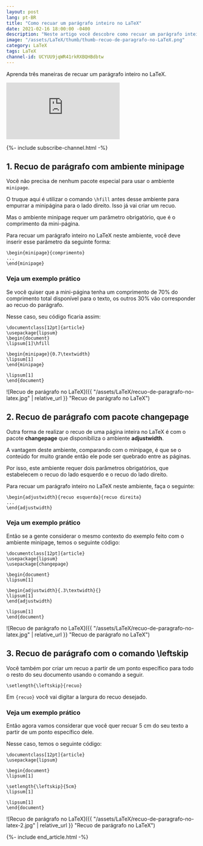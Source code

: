 ```yaml
---
layout: post
lang: pt-BR
title: "Como recuar um parágrafo inteiro no LaTeX"
date: 2021-02-16 18:00:00 -0400
description: "Neste artigo você descobre como recuar um parágrafo inteiro no LaTeX."
image: "/assets/LaTeX/thumb/thumb-recuo-de-paragrafo-no-LaTeX.png"
category: LaTeX
tags: LaTeX
channel-id: UCYUU9jqWR41rkRXBQHBdbtw
---
```


Aprenda três maneiras de recuar um parágrafo inteiro no LaTeX.

<!-- Youtube Video -->
<div class="yt-video">
<iframe src="https://www.youtube.com/embed/SS5bQSSqtMI?si=FutyHPoulOpxhZgh" title="YouTube video player" frameborder="0" allow="accelerometer; autoplay; clipboard-write; encrypted-media; gyroscope; picture-in-picture; web-share" allowfullscreen></iframe>
</div>

{%- include subscribe-channel.html -%}


## 1. Recuo de parágrafo com ambiente minipage

Você não precisa de nenhum pacote especial para usar o ambiente `minipage`.

O truque aqui é utilizar o comando `\hfill` antes desse ambiente para empurrar a minipágina para o lado direito. Isso já vai criar um recuo.

Mas o ambiente minipage requer um parâmetro obrigatório, que é o comprimento da mini-página.

Para recuar um parágrafo inteiro no LaTeX neste ambiente, você deve inserir esse parâmetro da seguinte forma:

```TeX
\begin{minipage}{comprimento}
...
\end{minipage}
```

### Veja um exemplo prático

Se você quiser que a mini-página tenha um comprimento de 70% do comprimento total disponível para o texto, os outros 30% vão corresponder ao recuo do parágrafo.

Nesse caso, seu código ficaria assim:

```TeX
\documentclass[12pt]{article}
\usepackage{lipsum}
\begin{document}
\lipsum[1]\hfill

\begin{minipage}{0.7\textwidth}
\lipsum[1]
\end{minipage}

\lipsum[1]
\end{document}
```

![Recuo de parágrafo no LaTeX]({{ "/assets/LaTeX/recuo-de-paragrafo-no-latex.jpg" | relative_url }} "Recuo de parágrafo no LaTeX")

## 2. Recuo de parágrafo com pacote changepage

Outra forma de realizar o recuo de uma página inteira no LaTeX é com o pacote **changepage** que disponibiliza o ambiente **adjustwidth**.

A vantagem deste ambiente, comparando com o minipage, é que se o conteúdo for muito grande então ele pode ser quebrado entre as páginas.

Por isso, este ambiente requer dois parâmetros obrigatórios, que estabelecem o recuo do lado esquerdo e o recuo do lado direito.

Para recuar um parágrafo inteiro no LaTeX neste ambiente, faça o seguinte:

```TeX
\begin{adjustwidth}{recuo esquerda}{recuo direita}
...
\end{adjustwidth}
```

### Veja um exemplo prático

Então se a gente considerar o mesmo contexto do exemplo feito com o ambiente minipage, temos o seguinte código:

```TeX
\documentclass[12pt]{article}
\usepackage{lipsum}
\usepackage{changepage}

\begin{document}
\lipsum[1]

\begin{adjustwidth}{.3\textwidth}{}
\lipsum[1]
\end{adjustwidth}

\lipsum[1]
\end{document}
```

![Recuo de parágrafo no LaTeX]({{ "/assets/LaTeX/recuo-de-paragrafo-no-latex.jpg" | relative_url }} "Recuo de parágrafo no LaTeX")

## 3. Recuo de parágrafo com o comando \leftskip

Você também por criar um recuo a partir de um ponto específico para todo o resto do seu documento usando o comando a seguir.

```TeX
\setlength{\leftskip}{recuo}
```

Em `{recuo}` você vai digitar a largura do recuo desejado.

### Veja um exemplo prático

Então agora vamos considerar que você quer recuar 5 cm do seu texto a partir de um ponto específico dele.

Nesse caso, temos o seguinte código:

```TeX
\documentclass[12pt]{article}
\usepackage{lipsum}

\begin{document}
\lipsum[1]

\setlength{\leftskip}{5cm}
\lipsum[1]

\lipsum[1]
\end{document}
```

![Recuo de parágrafo no LaTeX]({{ "/assets/LaTeX/recuo-de-paragrafo-no-latex-2.jpg" | relative_url }} "Recuo de parágrafo no LaTeX")

{%- include end_article.html -%}
